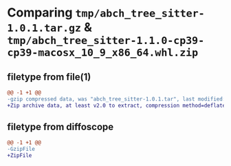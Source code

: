 # Comparing `tmp/abch_tree_sitter-1.0.1.tar.gz` & `tmp/abch_tree_sitter-1.1.0-cp39-cp39-macosx_10_9_x86_64.whl.zip`

## filetype from file(1)

```diff
@@ -1 +1 @@
-gzip compressed data, was "abch_tree_sitter-1.0.1.tar", last modified: Fri Apr  7 18:58:03 2023, max compression
+Zip archive data, at least v2.0 to extract, compression method=deflate
```

## filetype from diffoscope

```diff
@@ -1 +1 @@
-GzipFile
+ZipFile
```

